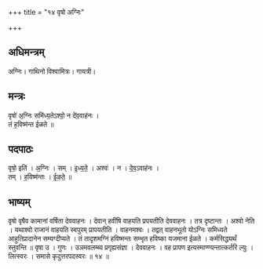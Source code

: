 +++
title = "१४ वृषो अग्निः"

+++
## अधिमन्त्रम्
अग्निः। गाथिनो विश्वामित्रः। गायत्री।

## मन्त्रः
वृषो॑ अ॒ग्निः समि॑ध्य॒तेऽश्वो॒ न दे॑व॒वाह॑नः ।  
तं ह॒विष्म॑न्त ईळते ॥

## पदपाठः
वृषो॒ इति॑ । अ॒ग्निः । सम् । इ॒ध्य॒ते॒ । अश्वः॑ । न । दे॒व॒ऽवाह॑नः ।  
तम् । ह॒विष्म॑न्तः । ई॒ळ॒ते॒ ॥

## भाष्यम्
वृषो वृषैव कामानां वर्षिता देववाहनः । देवान् हवींषि वाहयति प्रपयतीति देववाहनः । तत्र दृष्टान्तः । अश्वो नेति । यथाश्वो राजानं वाहयति स्वपुरम् प्रापयतीति । वाहनमश्वः । तद्वत् वाहनभूतो योऽग्निः समिध्यते आहुतिप्रादानेन सम्यग्दीप्यते । तं तादृशमग्निं हविष्मन्तः सम्भृत हविष्का यजमाना ईळते । कर्मसिद्ध्यर्थं स्तुवन्ति ॥ वृषा उ । गुणः । उञमवलम्ब्य प्रगृह्यसंज्ञा । देववाहनः । वह प्रापण इत्यस्माण्ण्यन्तात्कर्तरि ल्युः । लित्स्वरः । समासे कृदुत्तरपदस्वरः ॥ १४ ॥